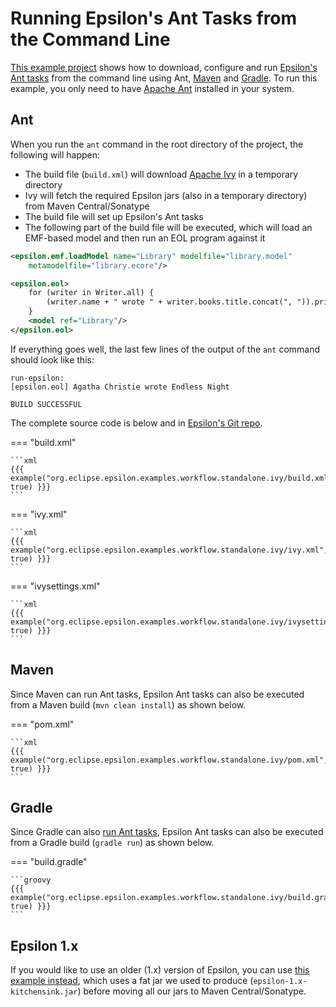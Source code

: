 # Running Epsilon's Ant Tasks from the Command Line

[This example project](https://git.eclipse.org/c/epsilon/org.eclipse.epsilon.git/tree/examples/org.eclipse.epsilon.examples.workflow.standalone.ivy) shows how to download, configure and run [Epsilon's Ant tasks](../../workflow) from the command line using Ant, [Maven](#maven) and [Gradle](#gradle). To run this example, you only need to have [Apache Ant](https://ant.apache.org) installed in your system. 

## Ant

When you run the `ant` command in the root directory of the project, the following will happen:

- The build file (`build.xml`) will download [Apache Ivy](https://ant.apache.org/ivy/) in a temporary directory
- Ivy will fetch the required Epsilon jars (also in a temporary directory) from Maven Central/Sonatype
- The build file will set up Epsilon's Ant tasks
- The following part of the build file will be executed, which will load an EMF-based model and then run an EOL program against it

```xml
<epsilon.emf.loadModel name="Library" modelfile="library.model" 
	metamodelfile="library.ecore"/>

<epsilon.eol>
    for (writer in Writer.all) {
        (writer.name + " wrote " + writer.books.title.concat(", ")).println();
    }
    <model ref="Library"/>
</epsilon.eol>
```

If everything goes well, the last few lines of the output of the `ant` command should look like this:

```
run-epsilon:
[epsilon.eol] Agatha Christie wrote Endless Night

BUILD SUCCESSFUL
```

The complete source code is below and in [Epsilon's Git repo](https://git.eclipse.org/c/epsilon/org.eclipse.epsilon.git/tree/examples/org.eclipse.epsilon.examples.workflow.standalone.ivy).

=== "build.xml"

    ```xml
    {{{ example("org.eclipse.epsilon.examples.workflow.standalone.ivy/build.xml", true) }}}
    ```

=== "ivy.xml"

    ```xml
    {{{ example("org.eclipse.epsilon.examples.workflow.standalone.ivy/ivy.xml", true) }}}
    ```

=== "ivysettings.xml"

    ```xml
    {{{ example("org.eclipse.epsilon.examples.workflow.standalone.ivy/ivysettings.xml", true) }}}
    ```

## Maven

Since Maven can run Ant tasks, Epsilon Ant tasks can also be executed from a Maven build (`mvn clean install`) as shown below. 

=== "pom.xml"

    ```xml
    {{{ example("org.eclipse.epsilon.examples.workflow.standalone.ivy/pom.xml", true) }}}
    ```

## Gradle

Since Gradle can also [run Ant tasks](https://docs.gradle.org/current/userguide/ant.html), Epsilon Ant tasks can also be executed from a Gradle build (`gradle run`) as shown below.

=== "build.gradle"

    ```groovy
    {{{ example("org.eclipse.epsilon.examples.workflow.standalone.ivy/build.gradle", true) }}}
    ```

## Epsilon 1.x

If you would like to use an older (1.x) version of Epsilon, you can use [this example instead](https://git.eclipse.org/c/epsilon/org.eclipse.epsilon.git/tree/examples/org.eclipse.epsilon.examples.workflow.standalone), which uses a fat jar we used to produce (`epsilon-1.x-kitchensink.jar`) before moving all our jars to Maven Central/Sonatype.


